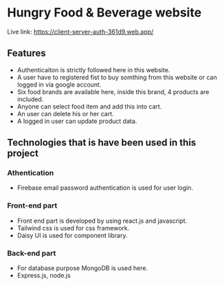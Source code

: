 # Hungry Food & Beverage website

Live link: https://client-server-auth-361d9.web.app/

## Features

- Authenticaiton is strictly followed here in this website.
- A user have to registered fist to buy somthing from this website or can logged in via google account.
- Six food brands are available here, inside this brand, 4 products are included.
- Anyone can select food item and add this into cart.
- An user can delete his or her cart.
- A logged in user can update product data.

## Technologies that is have been used in this project

### Athentication
  
- Firebase email password authentication is used for user login.

### Front-end part

 - Front end part is developed by using react.js and javascript.
 - Tailwind css is used for css framework.
 - Daisy UI is used for component library.
 
### Back-end part

 - For database purpose MongoDB is used here.
 - Express.js, node.js 
  
  
